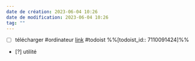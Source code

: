 ```yaml
---
date de création: 2023-06-04 10:26
date de modification: 2023-06-04 10:26
tag: ""
---
```

- [ ] télécharger #ordinateur  [link](https://todoist.com/showTask?id=7110091424) #todoist %%[todoist_id:: 7110091424]%%
- [?] utilité 